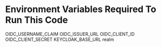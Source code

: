 # Environment Variables Required To Run This Code
OIDC_USERNAME_CLAIM
OIDC_ISSUER_URL
OIDC_CLIENT_ID
OIDC_CLIENT_SECRET
KEYCLOAK_BASE_URL
realm
